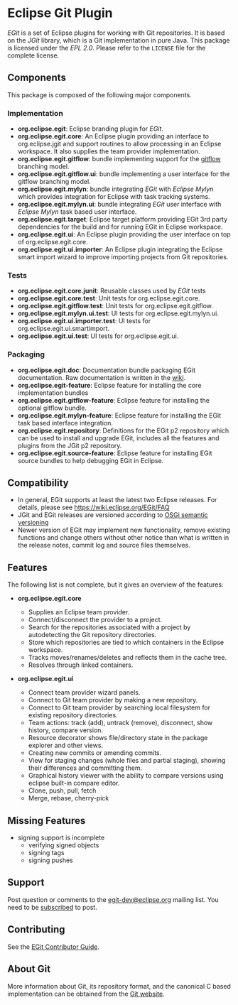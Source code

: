 # Eclipse Git Plugin

_EGit_ is a set of Eclipse plugins for working with Git repositories. It is
based on the _JGit_ library, which is a Git implementation in pure Java. This
package is licensed under the _EPL 2.0_. Please refer to the `LICENSE` file
for the complete license.

## Components

This package is composed of the following major components.

### Implementation

- __org.eclipse.egit__: Eclipse branding plugin for _EGit_.
- __org.eclipse.egit.core__: An Eclipse plugin providing an interface to
    org.eclipse.jgit and support routines to allow processing in an
    Eclipse workspace. It also supplies the team provider implementation.
- __org.eclipse.egit.gitflow__: bundle implementing support for the
    [gitflow](https://nvie.com/posts/a-successful-git-branching-model/)
    branching model.
- __org.eclipse.egit.gitflow.ui__: bundle implementing a user interface
    for the gitflow branching model.
- __org.eclipse.egit.mylyn__: bundle integrating _EGit_ with _Eclipse Mylyn_
    which provides integration for Eclipse with task tracking systems.
- __org.eclipse.egit.mylyn.ui__: bundle integrating _EGit_ user interface with
    _Eclipse Mylyn_ task based user interface.
- __org.eclipse.egit.target__: Eclipse target platform providing EGit
    3rd party dependencies for the build and for running EGit in Eclipse
    workspace.
- __org.eclipse.egit.ui__: An Eclipse plugin providing the user interface on
    top of org.eclipse.egit.core.
- __org.eclipse.egit.ui.importer__: An Eclipse plugin integrating the Eclipse
    smart import wizard to improve importing projects from Git repositories.

### Tests

- __org.eclipse.egit.core.junit__: Reusable classes used by _EGit_ tests
- __org.eclipse.egit.core.test__: Unit tests for org.eclipse.egit.core.
- __org.eclipse.egit.gitflow.test__: Unit tests for org.eclipse.egit.gitflow.
- __org.eclipse.egit.mylyn.ui.test__: UI tests for org.eclipse.egit.mylyn.ui.
- __org.eclipse.egit.ui.importer.test__: UI tests for org.eclipse.egit.ui.smartimport.
- __org.eclipse.egit.ui.test__: UI tests for org.eclipse.egit.ui.

### Packaging

- __org.eclipse.egit.doc__: Documentation bundle packaging EGit documentation.
    Raw documentation is written in the [wiki](https://wiki.eclipse.org/EGit/User_Guide).
- __org.eclipse.egit-feature__: Eclipse feature for installing the core
    implementation bundles
- __org.eclipse.egit.gitflow-feature__: Eclipse feature for installing the
    optional gitflow bundle.
- __org.eclipse.egit.mylyn-feature__: Eclipse feature for installing the EGit
    task based interface integration.
- __org.eclipse.egit.repository__: Definitions for the EGit p2 repository
    which can be used to install and upgrade EGit, includes all the features
    and plugins from the JGit p2 repository.
- __org.eclipse.egit.source-feature__: Eclipse feature for installing EGit
    source bundles to help debugging EGit in Eclipse.

## Compatibility

- In general, EGit supports at least the latest two Eclipse releases.
  For details, please see https://wiki.eclipse.org/EGit/FAQ
- JGit and EGit releases are versioned according to
  [OSGi semantic versioning](https://www.osgi.org/wp-content/uploads/SemanticVersioning.pdf)
- Newer version of EGit may implement new functionality, remove
  existing functions and change others without other notice than what
  is written in the release notes, commit log and source files themselves.

## Features

The following list is not complete, but it gives an overview of the
features:

- __org.eclipse.egit.core__
  - Supplies an Eclipse team provider.
  - Connect/disconnect the provider to a project.
  - Search for the repositories associated with a project by
    autodetecting the Git repository directories.
  - Store which repositories are tied to which containers in the
    Eclipse workspace.
  - Tracks moves/renames/deletes and reflects them in the cache
    tree.
  - Resolves through linked containers.

- __org.eclipse.egit.ui__
  - Connect team provider wizard panels.
  - Connect to Git team provider by making a new repository.
  - Connect to Git team provider by searching local filesystem
    for existing repository directories.
  - Team actions: track (add), untrack (remove), disconnect, show
    history, compare version.
  - Resource decorator shows file/directory state in the package
    explorer and other views.
  - Creating new commits or amending commits.
  - View for staging changes (whole files and partial staging),
    showing their differences and committing them.
  - Graphical history viewer with the ability to compare versions
    using eclipse built-in compare editor.
  - Clone, push, pull, fetch
  - Merge, rebase, cherry-pick

## Missing Features

- signing support is incomplete
  - verifying signed objects
  - signing tags
  - signing pushes

## Support

Post question or comments to the egit-dev@eclipse.org mailing list.
You need to be [subscribed](https://dev.eclipse.org/mailman/listinfo/egit-dev)
to post.

## Contributing

See the [EGit Contributor Guide](http://wiki.eclipse.org/EGit/Contributor_Guide).

## About Git

More information about Git, its repository format, and the canonical
C based implementation can be obtained from the [Git website](http://git-scm.com/).

